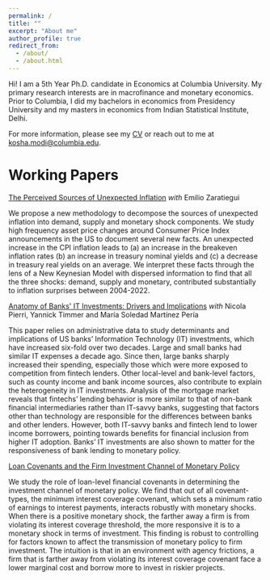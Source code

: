 ```yaml
---
permalink: /
title: ""
excerpt: "About me"
author_profile: true
redirect_from: 
  - /about/
  - /about.html
---
```


Hi! I am a 5th Year Ph.D. candidate in Economics at Columbia University. My primary research interests are in macrofinance and monetary economics. Prior to Columbia, I did my bachelors in economics from Presidency University and my masters in economics from Indian Statistical Institute, Delhi. 

For more information, please see my [CV](/files/Academic_CV_Kosha_Modi.pdf) or reach out to me at [kosha.modi@columbia.edu](kosha.modi@columbia.edu).

Working Papers
======
[The Perceived Sources of Unexpected Inflation]() 
  _with_ Emilio Zaratiegui

We propose a new methodology to decompose the sources of unexpected inflation into demand, supply and monetary shock components. We study high frequency asset price changes around Consumer Price Index announcements in the US to document several new facts. An unexpected increase in the CPI inflation leads to (a) an increase in the breakeven inflation rates (b) an increase in treasury nominal yields and (c) a decrease in treasury real yields on an average. We interpret these facts through the lens of a New Keynesian Model with dispersed information to find that all the three shocks: demand, supply and monetary, contributed substantially to inflation surprises between 2004-2022.

[Anatomy of Banks' IT Investments: Drivers and Implications](https://www.imf.org/en/Publications/WP/Issues/2022/12/09/The-Anatomy-of-Banks-IT-Investments-Drivers-and-Implications-526821) 
  _with_ Nicola Pierri, Yannick Timmer and María Soledad Martínez Pería

This paper relies on administrative data to study determinants and implications of US banks’ Information Technology (IT) investments, which have increased six-fold over two decades. Large and small banks had similar IT expenses a decade ago. Since then, large banks sharply increased their spending, especially those which were more exposed to competition from fintech lenders. Other local-level and bank-level factors, such as county income and bank income sources, also contribute to explain the heterogeneity in IT investments. Analysis of the mortgage market reveals that fintechs’ lending behavior is more similar to that of non-bank financial intermediaries rather than IT-savvy banks, suggesting that factors other than technology are responsible for the differences between banks and other lenders. However, both IT-savvy banks and fintech lend to lower income borrowers, pointing towards benefits for financial inclusion from higher IT adoption. Banks’ IT investments are also shown to matter for the responsiveness of bank lending to monetary policy.

[Loan Covenants and the Firm Investment Channel of Monetary Policy]()

We study the role of loan-level financial covenants in determining the investment channel of monetary policy. We find that out of all covenant-types, the minimum interest coverage covenant, which sets a minimum ratio of earnings to interest payments, interacts robustly with monetary shocks. When there is a positive monetary shock, the farther away a firm is from violating its interest coverage threshold, the more responsive it is to a monetary shock in terms of investment. This finding is robust to controlling for factors known to affect the transmission of monetary policy to firm investment. The intuition is that in an environment with agency frictions, a firm that is farther away from violating its interest coverage covenant face a lower marginal cost and borrow more to invest in riskier projects.
